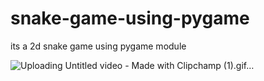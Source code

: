 # snake-game-using-pygame
its a 2d snake game using pygame module 

![Uploading Untitled video - Made with Clipchamp (1).gif…]()


